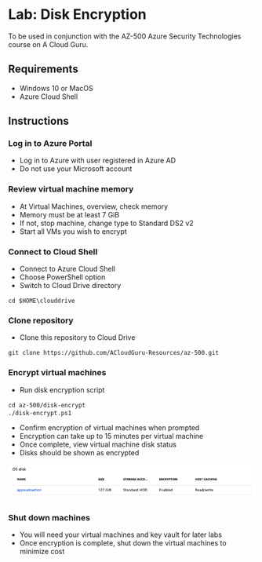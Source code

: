 # Lab: Disk Encryption

To be used in conjunction with the AZ-500 Azure Security Technologies course on A Cloud Guru.

## Requirements
* Windows 10 or MacOS
* Azure Cloud Shell 

## Instructions

### Log in to Azure Portal
* Log in to Azure with user registered in Azure AD
* Do not use your Microsoft account

### Review virtual machine memory
* At Virtual Machines, overview, check memory
* Memory must be at least 7 GiB
* If not, stop machine, change type to Standard DS2 v2
* Start all VMs you wish to encrypt

### Connect to Cloud Shell
* Connect to Azure Cloud Shell
* Choose PowerShell option
* Switch to Cloud Drive directory
```
cd $HOME\clouddrive
```

### Clone repository
* Clone this repository to Cloud Drive
```
git clone https://github.com/ACloudGuru-Resources/az-500.git
```

### Encrypt virtual machines

* Run disk encryption script
```
cd az-500/disk-encrypt
./disk-encrypt.ps1
```
* Confirm encryption of virtual machines when prompted
* Encryption can take up to 15 minutes per virtual machine
* Once complete, view virtual machine disk status
* Disks should be shown as encrypted

![Alt text](disk-encrypt.png?raw=true "Azure Disk Encryption")

### Shut down machines

* You will need your virtual machines and key vault for later labs
* Once encryption is complete, shut down the virtual machines to minimize cost
